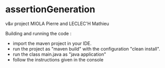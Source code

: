 # assertionGeneration
v&amp;v project MIOLA Pierre and LECLEC'H Mathieu


Building and running the code :

- import the maven project in your IDE.
- run the project as "maven build" with the configuration "clean install".
- run the class main.java as "java application"
- follow the instructions given in the console
